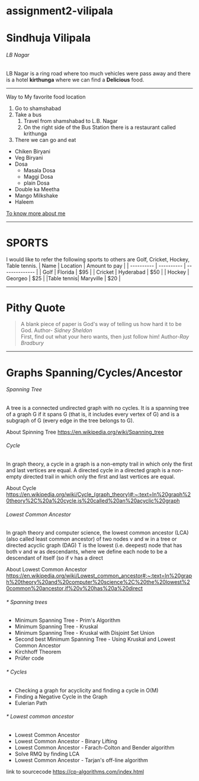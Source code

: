 # assignment2-vilipala
# Sindhuja Vilipala
###### LB Nagar
LB Nagar is a ring road where too much vehicles were pass away and there is a hotel **kirthunga** where we can find a **Delicious** food.

---

Way to My favorite food location
1. Go to shamshabad
2. Take a bus
    1.  Travel from shamshabad to L.B. Nagar
    8. On the right side of the Bus Station  there is a restaurant called krithunga
1. There we can go and eat
* Chiken Biryani
* Veg Biryani
* Dosa
    * Masala Dosa
    * Maggi Dosa
    * plain Dosa
* Double ka Meetha
* Mango Milkshake
* Haleem

[To know more about me](https://github.com/SindhujaVilipala/assignment2-vilipala/blob/main/AboutMe.md)

---

# SPORTS
I would like  to refer the following sports to others are Golf, Cricket, Hockey, Table tennis.
|  Name      |  Location  | Amount to pay  |
| ---------- | ---------- | -------------- |
|  Golf      | Florida    |   $95          |
| Cricket    | Hyderabad  |   $50          |
|  Hockey    | Georgeo    |   $25          |
|Table tennis| Maryville  |   $20          |

---

# Pithy Quote
> A blank piece of paper is God's way of telling us how hard it to be God.
Author- *Sidney Sheldon*<br>
> First, find out what your hero wants, then just follow him!
Author-*Ray Bradbury*

---

# Graphs Spanning/Cycles/Ancestor
###### Spanning Tree
A tree is a connected undirected graph with no cycles. It is a spanning tree of a graph G if it spans G (that is, it includes every vertex of G) and is a subgraph of G (every edge in the tree belongs to G).

About Spinning Tree <https://en.wikipedia.org/wiki/Spanning_tree>

###### Cycle
In graph theory, a cycle in a graph is a non-empty trail in which only the first and last vertices are equal. A directed cycle in a directed graph is a non-empty directed trail in which only the first and last vertices are equal.

About Cycle <https://en.wikipedia.org/wiki/Cycle_(graph_theory)#:~:text=In%20graph%20theory%2C%20a%20cycle,is%20called%20an%20acyclic%20graph>

###### Lowest Common Ancestor
In graph theory and computer science, the lowest common ancestor (LCA) (also called least common ancestor) of two nodes v and w in a tree or directed acyclic graph (DAG) T is the lowest (i.e. deepest) node that has both v and w as descendants, where we define each node to be a descendant of itself (so if v has a direct 

About Lowest Common Ancestor <https://en.wikipedia.org/wiki/Lowest_common_ancestor#:~:text=In%20graph%20theory%20and%20computer%20science%2C%20the%20lowest%20common%20ancestor,if%20v%20has%20a%20direct>

###### * Spanning trees

* Minimum Spanning Tree - Prim's Algorithm
* Minimum Spanning Tree - Kruskal
* Minimum Spanning Tree - Kruskal with Disjoint Set Union
* Second best Minimum Spanning Tree - Using Kruskal and Lowest Common Ancestor
* Kirchhoff Theorem
* Prüfer code

 ###### * Cycles

* Checking a graph for acyclicity and finding a cycle in O(M)
* Finding a Negative Cycle in the Graph
* Eulerian Path

 ###### * Lowest common ancestor
* Lowest Common Ancestor
* Lowest Common Ancestor - Binary Lifting
* Lowest Common Ancestor - Farach-Colton and Bender algorithm
* Solve RMQ by finding LCA
* Lowest Common Ancestor - Tarjan's off-line algorithm

link to sourcecode <https://cp-algorithms.com/index.html>

